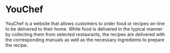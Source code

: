 # YouChef
YouChef is a website that allows customers to order food or recipes on-line to be delivered to their home. While food is delivered in the typical manner by collecting them from selected restaurants, the recipes are delivered with the corresponding manuals as well as the necessary ingredients to prepare the recipe.
